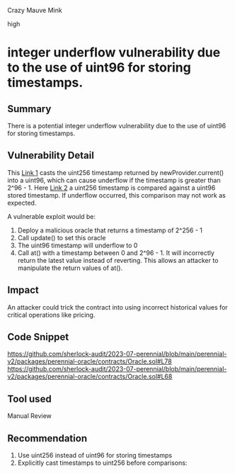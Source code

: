 Crazy Mauve Mink

high

# integer underflow vulnerability due to the use of uint96 for storing timestamps.
## Summary
There is a potential integer underflow vulnerability due to the use of uint96 for storing timestamps.
## Vulnerability Detail
This  [Link 1](https://github.com/sherlock-audit/2023-07-perennial/blob/main/perennial-v2/packages/perennial-oracle/contracts/Oracle.sol#L78) casts the uint256 timestamp returned by newProvider.current() into a uint96, which can cause underflow if the timestamp is greater than 2^96 - 1. 
Here [Link 2](https://github.com/sherlock-audit/2023-07-perennial/blob/main/perennial-v2/packages/perennial-oracle/contracts/Oracle.sol#L68) a uint256 timestamp is compared against a uint96 stored timestamp. If underflow occurred, this comparison may not work as expected. 

A vulnerable exploit would be:
1.	Deploy a malicious oracle that returns a timestamp of 2^256 - 1
2.	Call update() to set this oracle
3.	The uint96 timestamp will underflow to 0
4.	Call at() with a timestamp between 0 and 2^96 - 1. It will incorrectly return the latest value instead of reverting.
This allows an attacker to manipulate the return values of at().

## Impact
An attacker could trick the contract into using incorrect historical values for critical operations like pricing.
## Code Snippet
https://github.com/sherlock-audit/2023-07-perennial/blob/main/perennial-v2/packages/perennial-oracle/contracts/Oracle.sol#L78
https://github.com/sherlock-audit/2023-07-perennial/blob/main/perennial-v2/packages/perennial-oracle/contracts/Oracle.sol#L68
## Tool used

Manual Review

## Recommendation
1. Use uint256 instead of uint96 for storing timestamps
2. Explicitly cast timestamps to uint256 before comparisons:
